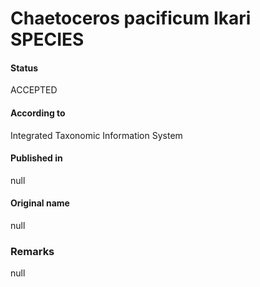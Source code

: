 Chaetoceros pacificum Ikari SPECIES
=======

#### Status
ACCEPTED

#### According to
Integrated Taxonomic Information System

#### Published in
null

#### Original name
null

### Remarks
null